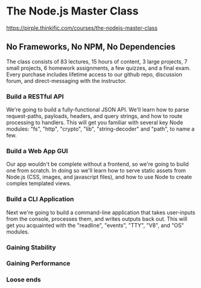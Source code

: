 # The Node.js Master Class

https://pirple.thinkific.com/courses/the-nodejs-master-class

## No Frameworks, No NPM, No Dependencies

The class consists of 83 lectures, 15 hours of content, 3 large projects, 7 small projects, 6 homework assignments, a few quizzes, and a final exam. Every purchase includes lifetime access to our github repo, discussion forum, and direct-messaging with the instructor.

### Build a RESTful API

We're going to build a fully-functional JSON API. We'll learn how to parse request-paths, payloads, headers, and query strings, and how to route processing to handlers. This will get you familiar with several key Node modules: "fs", "http", "crypto", "lib", "string-decoder" and "path", to name a few.

### Build a Web App GUI

Our app wouldn't be complete without a frontend, so we're going to build one from scratch. In doing so we'll learn how to serve static assets from Node.js (CSS, images, and javascript files), and how to use Node to create complex templated views.

### Build a CLI Application

Next we're going to build a command-line application that takes user-inputs from the console, processes them, and writes outputs back out. This will get you acquainted with the "readline", "events", "TTY", "V8", and "OS" modules.

### Gaining Stability

### Gaining Performance

### Loose ends
